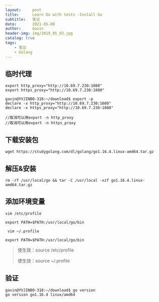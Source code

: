 ```yaml
---
layout:     post
title:      Learn Go with tests -Install Go
subtitle:   笔记 
date:       2021-05-08
author:     Gavin
header-img: img/2019_05_03.jpg
catalog: true
tags:
    - 笔记
    - Golang
---
```


## 	临时代理

```shell
export http_proxy="http://10.69.7.230:1080"
export https_proxy="http://10.69.7.230:1080"

gavin@YVJINBO-318:~/download$ export -p
declare -x http_proxy="http://10.69.7.230:1080"
declare -x https_proxy="http://10.69.7.230:1080"

//取消可以用export -n http_proxy
//取消可以用export -n https_proxy
```

## 下载安装包

```shell
wget https://studygolang.com/dl/golang/go1.16.4.linux-amd64.tar.gz
```

## 解压&安装

```
rm -rf /usr/local/go && tar -C /usr/local -xzf go1.16.4.linux-amd64.tar.gz
```

## 添加环境变量

```
vim /etc/profile

export PATH=$PATH:/usr/local/go/bin

 vim ~/.profile
 
export PATH=$PATH:/usr/local/go/bin
```

> 使生效：source  /etc/profile
>
> 使生效：source ~/.profile

## 验证

```
gavin@YVJINBO-318:~/download$ go version
go version go1.16.4 linux/amd64
```

